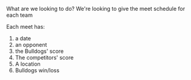 What are we looking to do? We're looking to give the meet schedule for each team

Each meet has:
1. a date
2. an opponent
3. the Bulldogs' score
4. The competitors' score
5. A location
6. Bulldogs win/loss
